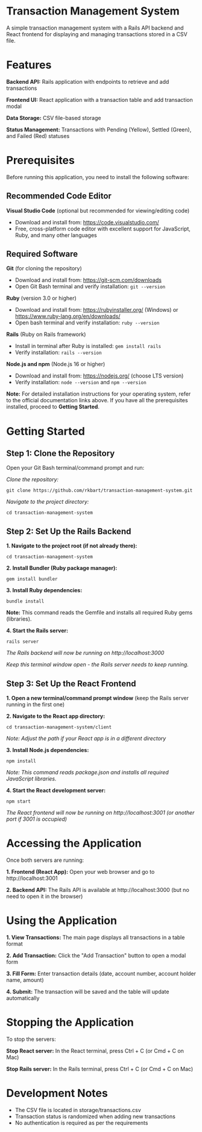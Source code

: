# Transaction Management System
A simple transaction management system with a Rails API backend and React frontend for displaying and managing transactions stored in a CSV file.

# Features
**Backend API:** Rails application with endpoints to retrieve and add transactions

**Frontend UI:** React application with a transaction table and add transaction modal

**Data Storage:** CSV file-based storage

**Status Management:** Transactions with Pending (Yellow), Settled (Green), and Failed (Red) statuses


# Prerequisites
Before running this application, you need to install the following software:


## Recommended Code Editor
**Visual Studio Code** (optional but recommended for viewing/editing code)

- Download and install from: https://code.visualstudio.com/
- Free, cross-platform code editor with excellent support for JavaScript, Ruby, and many other languages

## Required Software

**Git** (for cloning the repository)

- Download and install from: https://git-scm.com/downloads
- Open Git Bash terminal and verify installation: ``git --version``

**Ruby** (version 3.0 or higher)

- Download and install from: https://rubyinstaller.org/ (Windows) or https://www.ruby-lang.org/en/downloads/
- Open bash terminal and verify installation: ``ruby --version``


**Rails** (Ruby on Rails framework)

- Install in terminal after Ruby is installed: ``gem install rails``
- Verify installation: ``rails --version``

**Node.js and npm** (Node.js 16 or higher)

- Download and install from: https://nodejs.org/ (choose LTS version)
- Verify installation: ``node --version`` and ``npm --version``

**Note:** For detailed installation instructions for your operating system, refer to the official documentation links above.
If you have all the prerequisites installed, proceed to **Getting Started**.


# Getting Started
## Step 1: Clone the Repository

Open your Git Bash terminal/command prompt and run:

  *Clone the repository:*

    git clone https://github.com/rkbart/transaction-management-system.git

  *Navigate to the project directory:*

    cd transaction-management-system

## Step 2: Set Up the Rails Backend

**1. Navigate to the project root (if not already there):**

    cd transaction-management-system

**2. Install Bundler (Ruby package manager):**

    gem install bundler

**3. Install Ruby dependencies:**

    bundle install

**Note:** This command reads the Gemfile and installs all required Ruby gems (libraries).

**4. Start the Rails server:**
  
    rails server

*The Rails backend will now be running on http://localhost:3000*

*Keep this terminal window open - the Rails server needs to keep running.*

## Step 3: Set Up the React Frontend

**1. Open a new terminal/command prompt window** (keep the Rails server running in the first one)

**2. Navigate to the React app directory:**

    cd transaction-management-system/client
    
*Note: Adjust the path if your React app is in a different directory*

**3. Install Node.js dependencies:**
    
    npm install

*Note: This command reads package.json and installs all required JavaScript libraries.*

**4. Start the React development server:**
    
    npm start

*The React frontend will now be running on http://localhost:3001 (or another port if 3001 is occupied)*


# Accessing the Application

Once both servers are running:

**1. Frontend (React App):** Open your web browser and go to http://localhost:3001

**2. Backend API:** The Rails API is available at http://localhost:3000 (but no need to open it in the browser)


# Using the Application

**1. View Transactions:** The main page displays all transactions in a table format

**2. Add Transaction:** Click the "Add Transaction" button to open a modal form

**3. Fill Form:** Enter transaction details (date, account number, account holder name, amount)

**4. Submit:** The transaction will be saved and the table will update automatically


# Stopping the Application

To stop the servers:

**Stop React server:** In the React terminal, press Ctrl + C (or Cmd + C on Mac)

**Stop Rails server:** In the Rails terminal, press Ctrl + C (or Cmd + C on Mac)


# Development Notes

- The CSV file is located in storage/transactions.csv
- Transaction status is randomized when adding new transactions
- No authentication is required as per the requirements